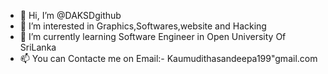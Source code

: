 - 👋 Hi, I’m @DAKSDgithub
- 👀 I’m interested in Graphics,Softwares,website and Hacking
- 🌱 I’m currently learning Software Engineer in Open University Of SriLanka
- 📫 You can Contacte me on Email:- Kaumudithasandeepa199"gmail.com

<!---
DAKSDgithub/DAKSDgithub is a ✨ special ✨ repository because its `README.md` (this file) appears on your GitHub profile.
You can click the Preview link to take a look at your changes.
--->
